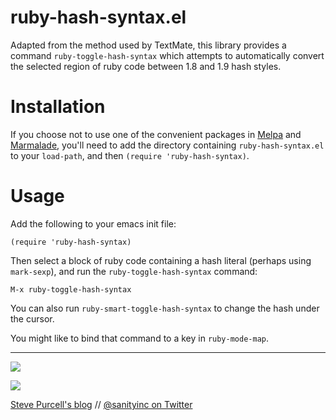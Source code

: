 ruby-hash-syntax.el
===================

Adapted from the method used by TextMate, this library provides
a command `ruby-toggle-hash-syntax` which attempts to automatically
convert the selected region of ruby code between 1.8 and 1.9 hash styles.

Installation
=============

If you choose not to use one of the convenient packages in
[Melpa][melpa] and [Marmalade][marmalade], you'll need to add the
directory containing `ruby-hash-syntax.el` to your `load-path`, and then
`(require 'ruby-hash-syntax)`.

Usage
=====

Add the following to your emacs init file:

    (require 'ruby-hash-syntax)

Then select a block of ruby code containing a hash literal (perhaps
using `mark-sexp`), and run the `ruby-toggle-hash-syntax` command:

    M-x ruby-toggle-hash-syntax

You can also run `ruby-smart-toggle-hash-syntax` to change the hash under the cursor.

You might like to bind that command to a key in `ruby-mode-map`.

[marmalade]: http://marmalade-repo.org
[melpa]: http://melpa.milkbox.net

<hr>

[![](http://api.coderwall.com/purcell/endorsecount.png)](http://coderwall.com/purcell)

[![](http://www.linkedin.com/img/webpromo/btn_liprofile_blue_80x15.png)](http://uk.linkedin.com/in/stevepurcell)

[Steve Purcell's blog](http://www.sanityinc.com/) // [@sanityinc on Twitter](https://twitter.com/sanityinc)
